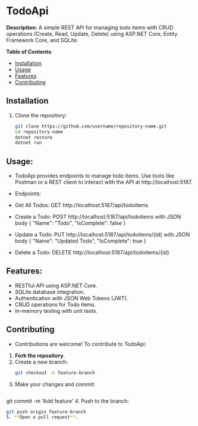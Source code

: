 # TodoApi

**Description**: A simple REST API for managing todo items with CRUD operations (Create, Read, Update, Delete) using ASP.NET Core, Entity Framework Core, and SQLite.

**Table of Contents**:
- [Installation](#installation)
- [Usage](#usage)
- [Features](#features)
- [Contributing](#contributing)
  
## Installation
1. Clone the repository:
   ```bash
   git clone https://github.com/username/repository-name.git
   cd repository-name
   dotnet restore
   dotnet run

## **Usage**:
- TodoApi provides endpoints to manage todo items. Use tools like Postman or a REST client to interact with the API at http://localhost:5187.

- Endpoints:
- Get All Todos: GET http://localhost:5187/api/todoitems
- Create a Todo: POST http://localhost:5187/api/todoitems with JSON body { "Name": "Todo", "IsComplete": false }
- Update a Todo: PUT http://localhost:5187/api/todoitems/{id} with JSON body { "Name": "Updated Todo", "IsComplete": true }
- Delete a Todo: DELETE http://localhost:5187/api/todoitems/{id}

## **Features**:
- RESTful API using ASP.NET Core.
- SQLite database integration.
- Authentication with JSON Web Tokens (JWT).
- CRUD operations for Todo items.
- In-memory testing with unit tests.

## **Contributing**
- Contributions are welcome! To contribute to TodoApi:
  
1. **Fork the repository**.
2. Create a new branch:
   ```bash
   git checkout -b feature-branch
3. Make your changes and commit:
   ```bash
  git commit -m 'Add feature'
4. Push to the branch:
   ```bash
   git push origin feature-branch
5. **Open a pull request**.

